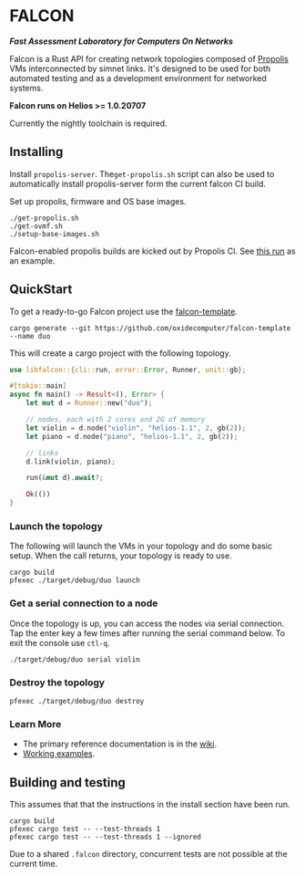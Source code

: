 # FALCON

**_Fast Assessment Laboratory for Computers On Networks_**

Falcon is a Rust API for creating network topologies composed of 
[Propolis](https://github.com/oxidecomputer/propolis) VMs interconnected by
simnet links. It's designed to be used for both automated testing and as a
development environment for networked systems.

**Falcon runs on Helios >= 1.0.20707**

Currently the nightly toolchain is required.

## Installing

Install `propolis-server`.  The`get-propolis.sh` script can also be used to
automatically install propolis-server form the current falcon CI build.

Set up propolis, firmware and OS base images.
```
./get-propolis.sh
./get-ovmf.sh
./setup-base-images.sh
```

Falcon-enabled propolis builds are kicked out by Propolis CI. See
[this run](https://github.com/oxidecomputer/propolis/runs/9857805738)
as an example.

## QuickStart

To get a ready-to-go Falcon project use the
[falcon-template](https://github.com/oxidecomputer/falcon-template).


```shell
cargo generate --git https://github.com/oxidecomputer/falcon-template --name duo
```

This will create a cargo project with the following topology.

```Rust
use libfalcon::{cli::run, error::Error, Runner, unit::gb};

#[tokio::main]
async fn main() -> Result<(), Error> {
    let mut d = Runner::new("duo");

    // nodes, each with 2 cores and 2G of memory
    let violin = d.node("violin", "helios-1.1", 2, gb(2));
    let piano = d.node("piano", "helios-1.1", 2, gb(2));

    // links
    d.link(violin, piano);

    run(&mut d).await?;

    Ok(())
}
```

### Launch the topology

The following will launch the VMs in your topology and do some basic setup. When
the call returns, your topology is ready to use.

```shell
cargo build
pfexec ./target/debug/duo launch
```

### Get a serial connection to a node

Once the topology is up, you can access the nodes via serial connection. Tap the
enter key a few times after running the serial command below. To exit the
console use `ctl-q`.

```shell
./target/debug/duo serial violin
```

### Destroy the topology

```shell
pfexec ./target/debug/duo destroy
```

### Learn More

- The primary reference documentation is in the [wiki](https://github.com/oxidecomputer/falcon/wiki/Reference).
- [Working examples](examples).

## Building and testing

This assumes that that the instructions in the install section have been run.

```
cargo build
pfexec cargo test -- --test-threads 1
pfexec cargo test -- --test-threads 1 --ignored
```

Due to a shared `.falcon` directory, concurrent tests are not possible at the
current time.
